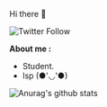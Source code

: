 Hi there 👋

![Twitter Follow](https://img.shields.io/twitter/follow/Joestar094?style=social)

**About me :** 
 
 + Student. 
 + lsp (●'◡'●)


![Anurag's github stats](https://github-readme-stats.vercel.app/api?username=Joessem&show_icons=true&theme=dark)
<!--
**MyBules/mybules** is a ✨ _special_ ✨ repository because its `README.md` (this file) appears on your GitHub profile.

Here are some ideas to get you started:

- 🔭 I’m currently working on ...
- 🌱 I’m currently learning ...
- 👯 I’m looking to collaborate on ...
- 🤔 I’m looking for help with ...
- 💬 Ask me about ...
- 📫 How to reach me: ...
- 😄 Pronouns: ...
- ⚡ Fun fact: ...
-->
